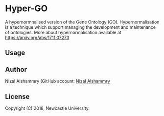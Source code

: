 # Hyper-GO

A hypernormnalised version of the Gene Ontology (GO). Hypernormalisation is
a technique which support managing the development and maintenance of
ontologies. More about hypernormalisation available at https://arxiv.org/abs/1711.07273

## Usage

## Author

Nizal Alshammry (GitHub account: <a href="https://github.com/Nizal-Shammry">Nizal Alshammry<a/>


## License
Copyright (C) 2018, Newcastle University.
